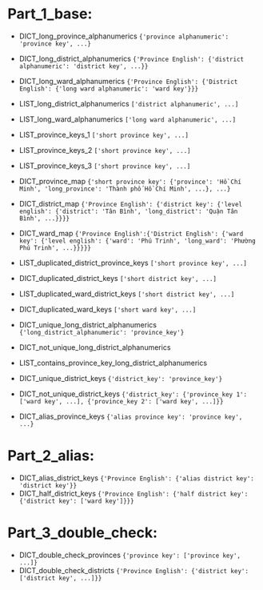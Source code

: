 # Part_1_base:
- DICT_long_province_alphanumerics `{'province alphanumeric': 'province key', ...}`
- DICT_long_district_alphanumerics `{'Province English': {'district alphanumeric': 'district key', ...}}`
- DICT_long_ward_alphanumerics `{'Province English': {'District English': {'long ward alphanumeric': 'ward key'}}}` 

- LIST_long_district_alphanumerics `['district alphanumeric', ...]`
- LIST_long_ward_alphanumerics `['long ward alphanumeric', ...]`

- LIST_province_keys_1 `['short province key', ...]`
- LIST_province_keys_2 `['short province key', ...]`
- LIST_province_keys_3 `['short province key', ...]`

- DICT_province_map `{'short province key': {'province': 'Hồ Chí Minh', 'long_province': 'Thành phố Hồ Chí Minh', ...}, ...}`
- DICT_district_map `{'Province English': {'district key': {'level english': {'district': 'Tân Bình', 'long_district': 'Quận Tân Bình', ...}}}}`
- DICT_ward_map `{'Province English':{'District English': {'ward key': {'level english': {'ward': 'Phú Trinh', 'long_ward': 'Phường Phú Trinh', ...}}}}}`

- LIST_duplicated_district_province_keys `['short province key', ...]`
- DICT_duplicated_district_keys `['short district key', ...]`

- LIST_duplicated_ward_district_keys `['short district key', ...]`
- DICT_duplicated_ward_keys `['short ward key', ...]`


- DICT_unique_long_district_alphanumerics `{'long_district_alphanumeric': 'province_key'}`
- DICT_not_unique_long_district_alphanumerics
- LIST_contains_province_key_long_district_alphanumerics
- DICT_unique_district_keys `{'district_key': 'province_key'}`
- DICT_not_unique_district_keys `{'district_key': {'province_key 1': ['ward key', ...], {'province_key 2': ['ward key', ...]}}`

- DICT_alias_province_keys `{'alias province key': 'province key', ...}`

# Part_2_alias:
- DICT_alias_district_keys `{'Province English': {'alias district key': 'district key'}}`
- DICT_half_district_keys `{'Province English': {'half district key': {'district key': ['ward key']}}}`

# Part_3_double_check:
- DICT_double_check_provinces `{'province key': ['province key', ...]}`
- DICT_double_check_districts `{'Province English': {'district key': ['district key', ...]}}`

